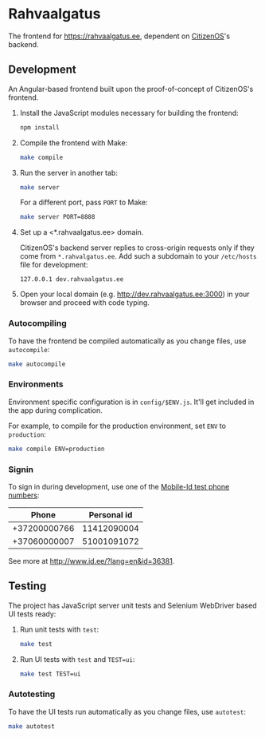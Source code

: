 Rahvaalgatus
============
The frontend for <https://rahvaalgatus.ee>, dependent on [CitizenOS]'s backend.

[CitizenOS]: https://citizenos.com


Development
-----------
An Angular-based frontend built upon the proof-of-concept of CitizenOS's frontend.

1. Install the JavaScript modules necessary for building the frontend:

   ```sh
   npm install
   ```

2. Compile the frontend with Make:

   ```sh
   make compile
   ```

3. Run the server in another tab:
   ```sh
   make server
   ```

   For a different port, pass `PORT` to Make:
   ```sh
   make server PORT=8888
   ```

4. Set up a <*.rahvaalgatus.ee> domain.

   CitizenOS's backend server replies to cross-origin requests only if they come from `*.rahvalgatus.ee`. Add such a subdomain to your `/etc/hosts` file for development:

   ```
   127.0.0.1 dev.rahvaalgatus.ee
   ```

5. Open your local domain (e.g. <http://dev.rahvaalgatus.ee:3000>) in your browser and proceed with code typing.

### Autocompiling

To have the frontend be compiled automatically as you change files, use `autocompile`:

```sh
make autocompile
```

### Environments

Environment specific configuration is in `config/$ENV.js`. It'll get included in the app during complication.

For example, to compile for the production environment, set `ENV` to `production`:

```sh
make compile ENV=production
```

### Signin

To sign in during development, use one of the [Mobile-Id test phone numbers](http://www.id.ee/?lang=en&id=36381):

Phone        | Personal id
-------------|------------
+37200000766 | 11412090004
+37060000007 | 51001091072

See more at <http://www.id.ee/?lang=en&id=36381>.


Testing
-------
The project has JavaScript server unit tests and Selenium WebDriver based UI tests ready:

1. Run unit tests with `test`:

   ```sh
   make test
   ```

2. Run UI tests with `test` and `TEST=ui`:

   ```sh
   make test TEST=ui
   ```


### Autotesting

To have the UI tests run automatically as you change files, use `autotest`:

```sh
make autotest
```
